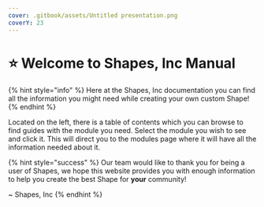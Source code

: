 ```yaml
---
cover: .gitbook/assets/Untitled presentation.png
coverY: 23
---
```


# ⭐ Welcome to Shapes, Inc Manual

{% hint style="info" %}
Here at the Shapes, Inc documentation you can find all the information you might need while creating your own custom Shape!
{% endhint %}

Located on the left, there is a table of contents which you can browse to find guides with the module you need. Select the module you wish to see and click it. This will direct you to the modules page where it will have all the information needed about it.

{% hint style="success" %}
Our team would like to thank you for being a user of Shapes, we hope this website provides you with enough information to help you create the best Shape for **your** community!&#x20;

&#x20;\~ Shapes, Inc
{% endhint %}

